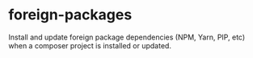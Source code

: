 # foreign-packages
Install and update foreign package dependencies (NPM, Yarn, PIP, etc) when a composer project is installed or updated.
